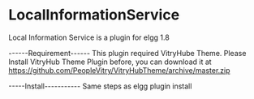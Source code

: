 LocalInformationService
=======================
Local Information Service is a plugin for elgg 1.8

------Requirement------
This plugin required VitryHube Theme.
Please Install VitryHub Theme Plugin before, you can download it at https://github.com/PeopleVitry/VitryHubTheme/archive/master.zip

-----Install-----------
Same steps as elgg plugin install
